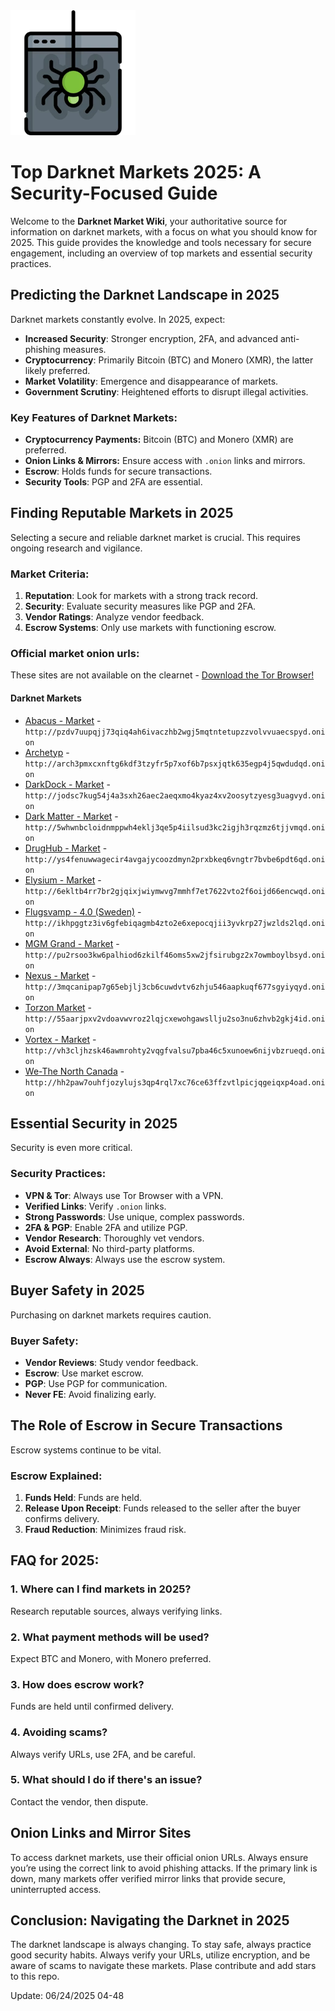 <img src="/other/patch.webp" width="200">

# Top Darknet Markets 2025: A Security-Focused Guide

Welcome to the **Darknet Market Wiki**, your authoritative source for information on darknet markets, with a focus on what you should know for 2025. This guide provides the knowledge and tools necessary for secure engagement, including an overview of top markets and essential security practices.

## Predicting the Darknet Landscape in 2025

Darknet markets constantly evolve. In 2025, expect:

*   **Increased Security**: Stronger encryption, 2FA, and advanced anti-phishing measures.
*   **Cryptocurrency**: Primarily Bitcoin (BTC) and Monero (XMR), the latter likely preferred.
*   **Market Volatility**: Emergence and disappearance of markets.
*   **Government Scrutiny**: Heightened efforts to disrupt illegal activities.

### Key Features of Darknet Markets:
- **Cryptocurrency Payments:** Bitcoin (BTC) and Monero (XMR) are preferred.
- **Onion Links & Mirrors:** Ensure access with `.onion` links and mirrors.
- **Escrow**: Holds funds for secure transactions.
- **Security Tools**: PGP and 2FA are essential.

## Finding Reputable Markets in 2025

Selecting a secure and reliable darknet market is crucial. This requires ongoing research and vigilance.

### Market Criteria:
1.  **Reputation**: Look for markets with a strong track record.
2.  **Security**: Evaluate security measures like PGP and 2FA.
3.  **Vendor Ratings**: Analyze vendor feedback.
4.  **Escrow Systems**: Only use markets with functioning escrow.

### Official market onion urls:
These sites are not available on the clearnet - [Download the Tor Browser!](https://www.torproject.org/download/)

#### Darknet Markets

*   [Abacus - Market](http://pzdv7uupqjj73qiq4ah6ivaczhb2wgj5mqtntetupzzvolvvuaecspyd.onion) - `http://pzdv7uupqjj73qiq4ah6ivaczhb2wgj5mqtntetupzzvolvvuaecspyd.onion`
*   [Archetyp](@archetyp) - `http://arch3pmxcxnftg6kdf3tzyfr5p7xof6b7psxjqtk635egp4j5qwdudqd.onion`
*   [DarkDock - Market](http://jodsc7kug54j4a3sxh26aec2aeqxmo4kyaz4xv2oosytzyesg3uagvyd.onion) - `http://jodsc7kug54j4a3sxh26aec2aeqxmo4kyaz4xv2oosytzyesg3uagvyd.onion`
*   [Dark Matter - Market](http://5whwnbcloidnmppwh4eklj3qe5p4iilsud3kc2igjh3rqzmz6tjjvmqd.onion) - `http://5whwnbcloidnmppwh4eklj3qe5p4iilsud3kc2igjh3rqzmz6tjjvmqd.onion`
*   [DrugHub - Market](http://ys4fenuwwagecir4avgajycoozdmyn2prxbkeq6vngtr7bvbe6pdt6qd.onion) - `http://ys4fenuwwagecir4avgajycoozdmyn2prxbkeq6vngtr7bvbe6pdt6qd.onion`
*   [Elysium - Market](http://6ekltb4rr7br2gjqixjwiymwvg7mmhf7et7622vto2f6oijd66encwqd.onion) - `http://6ekltb4rr7br2gjqixjwiymwvg7mmhf7et7622vto2f6oijd66encwqd.onion`
*   [Flugsvamp - 4.0 (Sweden)](http://ikhpggtz3iv6gfebiqagmb4zto2e6xepocqjii3yvkrp27jwzlds2lqd.onion) - `http://ikhpggtz3iv6gfebiqagmb4zto2e6xepocqjii3yvkrp27jwzlds2lqd.onion`
*   [MGM Grand - Market](http://pu2rsoo3kw6palhiod6zkilf46oms5xw2jfsirubgz2x7owmboylbsyd.onion) - `http://pu2rsoo3kw6palhiod6zkilf46oms5xw2jfsirubgz2x7owmboylbsyd.onion`
*   [Nexus - Market](http://3mqcanipap7g65ebjlj3cb6cuwdvtv6zhju546aapkuqf677sgyiyqyd.onion) - `http://3mqcanipap7g65ebjlj3cb6cuwdvtv6zhju546aapkuqf677sgyiyqyd.onion`
*   [Torzon Market](http://55aarjpxv2vdoavwvroz2lqjcxewohgawsllju2so3nu6zhvb2gkj4id.onion) - `http://55aarjpxv2vdoavwvroz2lqjcxewohgawsllju2so3nu6zhvb2gkj4id.onion`
*   [Vortex - Market](http://vh3cljhzsk46awmrohty2vqgfvalsu7pba46c5xunoew6nijvbzrueqd.onion) - `http://vh3cljhzsk46awmrohty2vqgfvalsu7pba46c5xunoew6nijvbzrueqd.onion`
*   [We-The North Canada](http://hh2paw7ouhfjozylujs3qp4rql7xc76ce63ffzvtlpicjqgeiqxp4oad.onion) - `http://hh2paw7ouhfjozylujs3qp4rql7xc76ce63ffzvtlpicjqgeiqxp4oad.onion`

## Essential Security in 2025

Security is even more critical.

### Security Practices:
*   **VPN & Tor**: Always use Tor Browser with a VPN.
*   **Verified Links**: Verify `.onion` links.
*   **Strong Passwords**: Use unique, complex passwords.
*   **2FA & PGP**: Enable 2FA and utilize PGP.
*   **Vendor Research**: Thoroughly vet vendors.
*   **Avoid External**: No third-party platforms.
*   **Escrow Always**: Always use the escrow system.

## Buyer Safety in 2025

Purchasing on darknet markets requires caution.

### Buyer Safety:
*   **Vendor Reviews**: Study vendor feedback.
*   **Escrow**: Use market escrow.
*   **PGP**: Use PGP for communication.
*   **Never FE**: Avoid finalizing early.

## The Role of Escrow in Secure Transactions

Escrow systems continue to be vital.

### Escrow Explained:
1.  **Funds Held**: Funds are held.
2.  **Release Upon Receipt**: Funds released to the seller after the buyer confirms delivery.
3.  **Fraud Reduction**: Minimizes fraud risk.

## FAQ for 2025:

### 1. Where can I find markets in 2025?
Research reputable sources, always verifying links.

### 2. What payment methods will be used?
Expect BTC and Monero, with Monero preferred.

### 3. How does escrow work?
Funds are held until confirmed delivery.

### 4. Avoiding scams?
Always verify URLs, use 2FA, and be careful.

### 5. What should I do if there's an issue?
Contact the vendor, then dispute.

## Onion Links and Mirror Sites

To access darknet markets, use their official onion URLs. Always ensure you’re using the correct link to avoid phishing attacks. If the primary link is down, many markets offer verified mirror links that provide secure, uninterrupted access.

## Conclusion: Navigating the Darknet in 2025

The darknet landscape is always changing. To stay safe, always practice good security habits. Always verify your URLs, utilize encryption, and be aware of scams to navigate these markets.
Plase contribute and add stars to this repo.













Update:  06/24/2025 04-48